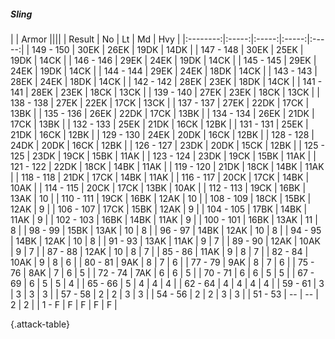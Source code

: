 ##### Sling

|      |   Armor   ||||
|   Result   |   No   |   Lt   |   Md   |   Hvy   |
|:--------:|:-----:|:-----:|:-----:|:-----:|
| 149 - 150 | 30EK | 26EK | 19DK | 14DK |
| 147 - 148 | 30EK | 25EK | 19DK | 14CK |
| 146 - 146 | 29EK | 24EK | 19DK | 14CK |
| 145 - 145 | 29EK | 24EK | 19DK | 14CK |
| 144 - 144 | 29EK | 24EK | 18DK | 14CK |
| 143 - 143 | 28EK | 24EK | 18DK | 14CK |
| 142 - 142 | 28EK | 23EK | 18DK | 14CK |
| 141 - 141 | 28EK | 23EK | 18CK | 13CK |
| 139 - 140 | 27EK | 23EK | 18CK | 13CK |
| 138 - 138 | 27EK | 22EK | 17CK | 13CK |
| 137 - 137 | 27EK | 22DK | 17CK | 13BK |
| 135 - 136 | 26EK | 22DK | 17CK | 13BK |
| 134 - 134 | 26EK | 21DK | 17CK | 13BK |
| 132 - 133 | 25EK | 21DK | 16CK | 12BK |
| 131 - 131 | 25EK | 21DK | 16CK | 12BK |
| 129 - 130 | 24EK | 20DK | 16CK | 12BK |
| 128 - 128 | 24DK | 20DK | 16CK | 12BK |
| 126 - 127 | 23DK | 20DK | 15CK | 12BK |
| 125 - 125 | 23DK | 19CK | 15BK | 11AK |
| 123 - 124 | 23DK | 19CK | 15BK | 11AK |
| 121 - 122 | 22DK | 18CK | 14BK | 11AK |
| 119 - 120 | 21DK | 18CK | 14BK | 11AK |
| 118 - 118 | 21DK | 17CK | 14BK | 11AK |
| 116 - 117 | 20CK | 17CK | 14BK | 10AK |
| 114 - 115 | 20CK | 17CK | 13BK | 10AK |
| 112 - 113 | 19CK | 16BK | 13AK | 10 |
| 110 - 111 | 19CK | 16BK | 12AK | 10 |
| 108 - 109 | 18CK | 15BK | 12AK | 9 |
| 106 - 107 | 17CK | 15BK | 12AK | 9 |
| 104 - 105 | 17BK | 14BK | 11AK | 9 |
| 102 - 103 | 16BK | 14BK | 11AK | 9 |
| 100 - 101 | 16BK | 13AK | 11 | 8 |
| 98 - 99 | 15BK | 13AK | 10 | 8 |
| 96 - 97 | 14BK | 12AK | 10 | 8 |
| 94 - 95 | 14BK | 12AK | 10 | 8 |
| 91 - 93 | 13AK | 11AK | 9 | 7 |
| 89 - 90 | 12AK | 10AK | 9 | 7 |
| 87 - 88 | 12AK | 10 | 8 | 7 |
| 85 - 86 | 11AK | 9 | 8 | 7 |
| 82 - 84 | 10AK | 9 | 8 | 6 |
| 80 - 81 | 9AK | 8 | 7 | 6 |
| 77 - 79 | 9AK | 8 | 7 | 6 |
| 75 - 76 | 8AK | 7 | 6 | 5 |
| 72 - 74 | 7AK | 6 | 6 | 5 |
| 70 - 71 | 6 | 6 | 5 | 5 |
| 67 - 69 | 6 | 5 | 5 | 4 |
| 65 - 66 | 5 | 4 | 4 | 4 |
| 62 - 64 | 4 | 4 | 4 | 4 |
| 59 - 61 | 3 | 3 | 3 | 3 |
| 57 - 58 | 2 | 2 | 3 | 3 |
| 54 - 56 | 2 | 2 | 3 | 3 |
| 51 - 53 | --  | --  | 2 | 2 |
| 1 - F | F | F | F | F |

{.attack-table}
